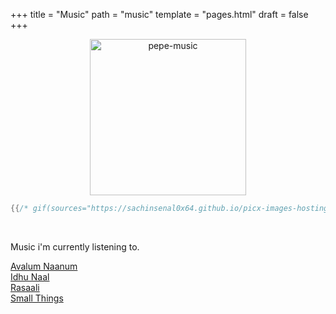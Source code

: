 +++
title = "Music"
path = "music"
template = "pages.html"
draft = false
+++

<p align="center">
  <img src="https://sachinsenal0x64.github.io/picx-images-hosting/music-pepe.3qfwzp39mn0g.gif" alt="pepe-music" height="250px" width="250px" />
</p>

```rs
{{/* gif(sources="https://sachinsenal0x64.github.io/picx-images-hosting/music-pepe.3qfwzp39mn0g.gif") */}}
```

<br>

Music i'm currently listening to.

<p>

  <a href="https://embed.tidal.com/tracks/294404537?layout=gridify" target="_blank">Avalum Naanum</a><br>
  <a href="https://embed.tidal.com/tracks/294404535?layout=gridify" target="_blank">Idhu Naal</a><br> 
  <a href="https://embed.tidal.com/tracks/294404536?layout=gridify" target="_blank">Rasaali</a><br>
  <a href="https://embed.tidal.com/tracks/138790325?layout=gridify" target="_blank">Small Things</a>
 
</p>

